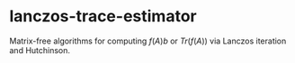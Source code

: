 # lanczos-trace-estimator
Matrix-free algorithms for computing $f(A)b$ or $Tr(f(A))$ via Lanczos iteration and Hutchinson. 
